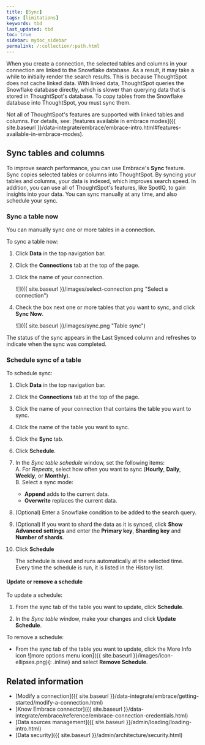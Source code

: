 ```yaml
---
title: [Sync]
tags: [limitations]
keywords: tbd
last_updated: tbd
toc: true
sidebar: mydoc_sidebar
permalink: /:collection/:path.html
---
```

When you create a connection, the selected tables and columns in your connection are linked to the Snowflake database. As a result, it may take a while to initially render the search results. This is because ThoughtSpot does not cache linked data. With linked data, ThoughtSpot queries the Snowflake database directly, which is slower than querying data that is stored in ThoughtSpot's database. To copy tables from the Snowflake database into ThoughtSpot, you must sync them.

Not all of ThoughtSpot's features are supported with linked tables and columns. For details, see: [features available in embrace modes]({{ site.baseurl }}/data-integrate/embrace/embrace-intro.html#features-available-in-embrace-modes).

## Sync tables and columns

To improve search performance, you can use Embrace's **Sync** feature. Sync copies selected tables or columns into ThoughtSpot. By syncing your tables and columns, your data is indexed, which improves search speed. In addition, you can use all of ThoughtSpot's features, like SpotIQ, to gain insights into your data. You can sync manually at any time, and also schedule your sync.

### Sync a table now

You can manually sync one or more tables in a connection.

To sync a table now:
1. Click **Data** in the top navigation bar.

2. Click the **Connections** tab at the top of the page.

3. Click the name of your connection.

    ![]({{ site.baseurl }}/images/select-connection.png "Select a connection")

4. Check the box next one or more tables that you want to sync, and click **Sync Now**.

    ![]({{ site.baseurl }}/images/sync.png "Table sync")

The status of the sync appears in the Last Synced column and refreshes to indicate when the sync was completed.

### Schedule sync of a table

To schedule sync:
1. Click **Data** in the top navigation bar.

2. Click the **Connections** tab at the top of the page.

3. Click the name of your connection that contains the table you want to sync.

4. Click the name of the table you want to sync.

4. Click the **Sync** tab.

5. Click **Schedule**.

6. In the *Sync table schedule* window, set the following items:  
    A. For *Repeats*, select how often you want to sync (**Hourly**, **Daily**, **Weekly**, or **Monthly**).  
    B. Select a sync mode:
    - **Append** adds to the current data.
    - **Overwrite** replaces the current data.  
7. (Optional) Enter a Snowflake condition to be added to the search query.

8. (Optional) If you want to shard the data as it is synced, click **Show Advanced settings** and enter the **Primary key**, **Sharding key** and **Number of shards**.

9. Click **Schedule**

   The schedule is saved and runs automatically at the selected time.  
   Every time the schedule is run, it is listed in the History list.

#### Update or remove a schedule

To update a schedule:

1. From the sync tab of the table you want to update, click **Schedule**.

2. In the *Sync table* window, make your changes and click **Update Schedule**.

To remove a schedule:

- From the sync tab of the table you want to update, click the More Info icon ![more options menu icon]({{ site.baseurl }}/images/icon-ellipses.png){: .inline} and select **Remove Schedule**.


## Related information
- [Modify a connection]({{ site.baseurl }}/data-integrate/embrace/getting-started/modify-a-connection.html)
- [Know Embrace connector]({{ site.baseurl }}/data-integrate/embrace/reference/embrace-connection-credentials.html)
- [Data sources management]({{ site.baseurl }}/admin/loading/loading-intro.html)
- [Data security]({{ site.baseurl }}/admin/architecture/security.html)

